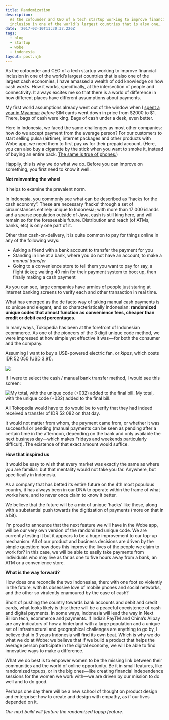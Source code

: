 ```yaml
---
title: Randomization
description: 
  As the cofounder and CEO of a tech startup working to improve financial
  inclusion in one of the world’s largest countries that is also one…
date: '2017-02-10T11:30:37.226Z'
tags:
  - blog
  - startup
  - wobe
  - indonesia
layout: post.njk
---
```


As the cofounder and CEO of a tech startup working to improve financial inclusion in one of the world’s largest countries that is also one of the largest cash economies, I have amassed a wealth of odd knowledge on how cash _works_. How it works, specifically, at the intersection of people and connectivity. It always excites me so that there is a world of difference in how different places have different assumptions about payments.

My first world assumptions already went out of the window when I [spent a year in Myanmar](https://medium.com/myanmars-second-wind) _before_ SIM cards went down in price from $2000 to $1. There, bags of cash were king. Bags of cash under a desk, even better.

Here in Indonesia, we faced the same challenges as most other companies: how do we accept payment from the average person? For our customers to start selling pulsa (airtime), internet packages and other products with Wobe app, we need them to first pay us for their prepaid account. (Here, you can also buy a cigarette by the stick when you want to smoke it, instead of buying an entire pack. [The same is true of phones.](http://redwing-asia.com/context/telecoms-industry-structure/))

Happily, this is why we do what we do. Before you can improve on something, you first need to know it well.

**Not reinventing the wheel**

It helps to examine the prevalent norm.

In Indonesia, you commonly see what can be described as “hacks for the cash economy”. These are necessary ‘hacks’ through a set of circumstances entirely unique to Indonesia; with more than 17 000 islands and a sparse population outside of Java, cash is still king here, and will remain so for the foreseeable future. Distribution and reach (of ATMs, banks, etc) is only one part of it.

Other than cash-on-delivery, it is quite common to pay for things online in any of the following ways:

*   Asking a friend with a bank account to transfer the payment for you
*   Standing in line at a bank, where you do not have an account, to make a _manual transfer_
*   Going to a convenience store to tell them you want to pay for say, a flight ticket; waiting 40 min for their payment system to boot up, then finally making a cash payment

As you can see, large companies have armies of people just staring at internet banking screens to verify each and other transaction in real time.

What has emerged as the de facto way of taking manual cash payments is so unique and elegant, and so characteristically Indonesian: **randomized unique codes that almost function as convenience fees, cheaper than credit or debit card percentages.**

In many ways, Tokopedia has been at the forefront of Indonesian ecommerce. As one of the pioneers of the 3 digit unique code method, we were impressed at how simple yet effective it was — for both the consumer and the company.

Assuming I want to buy a USB-powered electric fan, or _kipas_, which costs IDR 52 050 (USD 3.91).

![](https://cdn-images-1.medium.com/max/800/1*UcGIqjyyJhu50EHxwgkGaQ.png)

If I were to select the cash / manual bank transfer method, I would see this screen:

![My total, with the unique code (+032) added to the final bill.](https://cdn-images-1.medium.com/max/800/1*wRwDv4z08GA5eMbpPoXrEQ.png)
My total, with the unique code (+032) added to the final bill.

All Tokopedia would have to do would be to verify that they had indeed received a transfer of IDR 52 082 on that day.

It would not matter from whom, the payment came from, or whether it was successful or pending (manual payments can be seen as pending after a certain time in the afternoon, depending on the bank and only available the next business day—which makes Fridays and weekends particularly difficult). The existence of that exact amount would suffice.

**How that inspired us**

It would be easy to wish that every market was exactly the same as where you are familiar: but that mentality would not take you far. Anywhere, but specifically in Indonesia.

As a company that has betted its entire future on the 4th most populous country, it has always been in our DNA to operate within the frame of what works here, and to never once claim to know it better.

We believe that the future will be a mix of unique ‘hacks’ like these, along with a substantial push towards the digitization of payments (more on that in a bit).

I’m proud to announce that the next feature we will have in the Wobe app, will be our very own version of the randomized unique code. We are currently testing it but it appears to be a huge improvement to our top-up mechanism. All of our product and business decisions are driven by the simple question: how does this improve the lives of the people we claim to work for? In this case, we will be able to easily take payments from individuals who may live as far as one to five hours away from a bank, an ATM or a convenience store.

**What is the way forward?**

How does one reconcile the two Indonesias, then: with one foot so violently in the future, with its obsessive love of mobile phones and social networks, and the other so virulently enamoured by the ease of cash?

Short of pushing the country towards bank accounts and debit and credit cards, what looks likely is this: there will be a peaceful coexistence of cash and digital payments. In some ways, Indonesia will lead the way in Next Billion tech, ecommerce and payments. If India’s PayTM and China’s Alipay are any indicators of how a hinterland with a large population and a unique set of infrastructural and geographical challenges are anything to go by, I believe that in 3 years Indonesia will find its own beat. Which is why we do what we do at Wobe: we believe that if we build a product that helps the average person participate in the digital economy, we will be able to find innovative ways to make a difference.

What we do best is to empower women to be the missing link between their communities and the world of online opportunity. Be it in small features, like randomized topups, or in the big ones—like creating financial independence sessions for the women we work with—we are driven by our mission to do well and to do good.

Perhaps one day there will be a new school of thought on product design and enterprise: how to create and design with empathy, as if our lives depended on it.

_Our next build will feature the randomized topup feature._